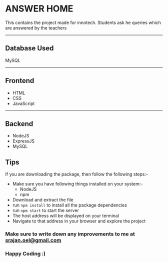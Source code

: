 # ANSWER HOME 
This contains the project made for innotech. Students ask he queries which are answered by the teachers

---
## Database Used
MySQL

---
## Frontend 
* HTML
* CSS
* JavaScript

---
## Backend
* NodeJS
* ExpressJS
* MySQL

## Tips
If you are downloading the package, then follow the following steps:-
* Make sure you have following things installed on your system:-
  * NodeJS
  * npm
* Download and extract the file
* run `npm install` to install all the package dependencies
* run `npm start` to start the server
* The host address will be displayed on your terminal
* Navigate to that address in your browser and explore the project

### Make sure to write down any improvements to me at srajan.oel@gmail.com
### Happy Coding :)
